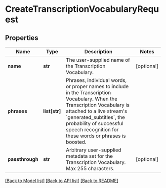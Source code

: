 # CreateTranscriptionVocabularyRequest

## Properties
Name | Type | Description | Notes
------------ | ------------- | ------------- | -------------
**name** | **str** | The user-supplied name of the Transcription Vocabulary. | [optional] 
**phrases** | **list[str]** | Phrases, individual words, or proper names to include in the Transcription Vocabulary. When the Transcription Vocabulary is attached to a live stream&#39;s &#x60;generated_subtitles&#x60;, the probability of successful speech recognition for these words or phrases is boosted. | 
**passthrough** | **str** | Arbitrary user-supplied metadata set for the Transcription Vocabulary. Max 255 characters. | [optional] 

[[Back to Model list]](../README.md#documentation-for-models) [[Back to API list]](../README.md#documentation-for-api-endpoints) [[Back to README]](../README.md)


